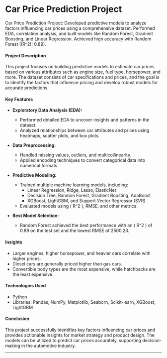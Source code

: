 # Car Price Prediction Project
Car Price Prediction Project: Developed predictive models to analyze factors influencing car prices using a comprehensive dataset. Performed EDA, correlation analysis, and built models like Random Forest, Gradient Boosting, and Linear Regression. Achieved high accuracy with Random Forest ((R^2): 0.89). 

#### **Project Description**  
This project focuses on building predictive models to estimate car prices based on various attributes such as engine size, fuel type, horsepower, and more. The dataset consists of car specifications and prices, and the goal is to identify the factors that influence pricing and develop robust models for accurate predictions.  

#### **Key Features**  
- **Exploratory Data Analysis (EDA):**  
  - Performed detailed EDA to uncover insights and patterns in the dataset.  
  - Analyzed relationships between car attributes and prices using heatmaps, scatter plots, and box plots.  

- **Data Preprocessing:**  
  - Handled missing values, outliers, and multicollinearity.  
  - Applied encoding techniques to convert categorical data into numerical formats.  

- **Predictive Modeling:**  
  - Trained multiple machine learning models, including:  
    - Linear Regression, Ridge, Lasso, ElasticNet  
    - Decision Tree, Random Forest, Gradient Boosting, AdaBoost  
    - XGBoost, LightGBM, and Support Vector Regressor (SVR)  
  - Evaluated models using \( R^2 \), RMSE, and other metrics.  

- **Best Model Selection:**  
  - Random Forest achieved the best performance with an \( R^2 \) of 0.89 on the test set and the lowest RMSE of 2500.23.  

#### **Insights**  
- Larger engines, higher horsepower, and heavier cars correlate with higher prices.  
- Diesel cars are generally priced higher than gas cars.  
- Convertible body types are the most expensive, while hatchbacks are the least expensive.  

#### **Technologies Used**  
- Python  
- Libraries: Pandas, NumPy, Matplotlib, Seaborn, Scikit-learn, XGBoost, LightGBM  

#### **Conclusion**  
This project successfully identifies key factors influencing car prices and provides actionable insights for market strategy and product design. The models can be utilized to predict car prices accurately, supporting decision-making in the automotive industry.  

--- 
